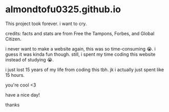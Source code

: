 # almondtofu0325.github.io

This project took forever. i want to cry.


credits:
facts and stats are from Free the Tampons, Forbes, and Global Citizen.


i never want to make a website again, this was so time-consuming  😭.
i guess it was kinda fun though.
still, i spent my time coding this website instead of studying  😭.

i just lost 15 years of my life from coding this tbh. 
jk i actually just spent like 15 hours.





you're cool <3

have a nice day!

thanks
